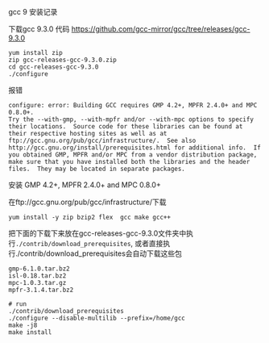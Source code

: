 gcc 9 安装记录

下载gcc 9.3.0 代码 https://github.com/gcc-mirror/gcc/tree/releases/gcc-9.3.0

```
yum install zip
zip gcc-releases-gcc-9.3.0.zip
cd gcc-releases-gcc-9.3.0
./configure
```

报错

```
configure: error: Building GCC requires GMP 4.2+, MPFR 2.4.0+ and MPC 0.8.0+.
Try the --with-gmp, --with-mpfr and/or --with-mpc options to specify
their locations.  Source code for these libraries can be found at
their respective hosting sites as well as at
ftp://gcc.gnu.org/pub/gcc/infrastructure/.  See also
http://gcc.gnu.org/install/prerequisites.html for additional info.  If
you obtained GMP, MPFR and/or MPC from a vendor distribution package,
make sure that you have installed both the libraries and the header
files.  They may be located in separate packages.
```

安装 GMP 4.2+, MPFR 2.4.0+ and MPC 0.8.0+

在ftp://gcc.gnu.org/pub/gcc/infrastructure/下载

```
yum install -y zip bzip2 flex  gcc make gcc++
```

把下面的下载下来放在gcc-releases-gcc-9.3.0文件夹中执行`./contrib/download_prerequisites`, 或者直接执行./contrib/download_prerequisites会自动下载这些包

```
gmp-6.1.0.tar.bz2
isl-0.18.tar.bz2
mpc-1.0.3.tar.gz
mpfr-3.1.4.tar.bz2
```

```
# run
./contrib/download_prerequisites
./configure --disable-multilib --prefix=/home/gcc
make -j8
make install
```

